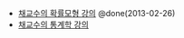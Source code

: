 - [채교수의 확률모형 강의](http://osl7.kaist.ac.kr/book1.html) @done(2013-02-26)
- [채교수의 통계학 강의](http://osl7.kaist.ac.kr/book2.html)